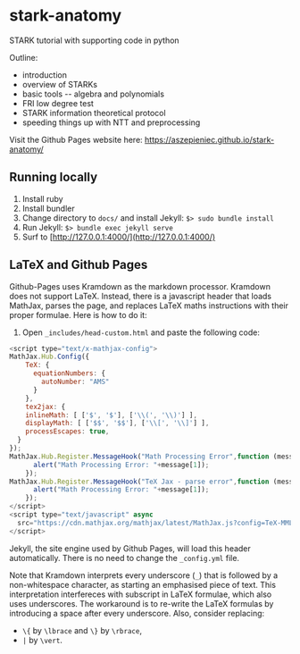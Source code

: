 # stark-anatomy

STARK tutorial with supporting code in python

Outline:
 - introduction
 - overview of STARKs
 - basic tools -- algebra and polynomials
 - FRI low degree test
 - STARK information theoretical protocol
 - speeding things up with NTT and preprocessing

Visit the Github Pages website here: https://aszepieniec.github.io/stark-anatomy/

## Running locally

 1. Install ruby
 2. Install bundler
 3. Change directory to `docs/` and install Jekyll: `$> sudo bundle install`
 4. Run Jekyll: `$> bundle exec jekyll serve`
 5. Surf to [http://127.0.0.1:4000/](http://127.0.0.1:4000/)

## LaTeX and Github Pages

Github-Pages uses Kramdown as the markdown processor. Kramdown does not support LaTeX. Instead, there is a javascript header that loads MathJax, parses the page, and replaces LaTeX maths instructions with their proper formulae. Here is how to do it:

1. Open `_includes/head-custom.html` and paste the following code:
```javascript
<script type="text/x-mathjax-config">
MathJax.Hub.Config({
    TeX: {
      equationNumbers: {
        autoNumber: "AMS"
      }
    },
    tex2jax: {
    inlineMath: [ ['$', '$'], ['\\(', '\\)'] ],
    displayMath: [ ['$$', '$$'], ['\\[', '\\]'] ],
    processEscapes: true,
  }
});
MathJax.Hub.Register.MessageHook("Math Processing Error",function (message) {
	  alert("Math Processing Error: "+message[1]);
	});
MathJax.Hub.Register.MessageHook("TeX Jax - parse error",function (message) {
	  alert("Math Processing Error: "+message[1]);
	});
</script>
<script type="text/javascript" async
  src="https://cdn.mathjax.org/mathjax/latest/MathJax.js?config=TeX-MML-AM_CHTML">
</script>
```

Jekyll, the site engine used by Github Pages, will load this header automatically. There is no need to change the `_config.yml` file.

Note that Kramdown interprets every underscore (`_`) that is followed by a non-whitespace character, as starting an emphasised piece of text. This interpretation interfereces with subscript in LaTeX formulae, which also uses underscores. The workaround is to re-write the LaTeX formulas by introducing a space after every underscore. Also, consider replacing:
 - `\{` by `\lbrace` and `\}` by `\rbrace`,
 - `|` by `\vert`.

